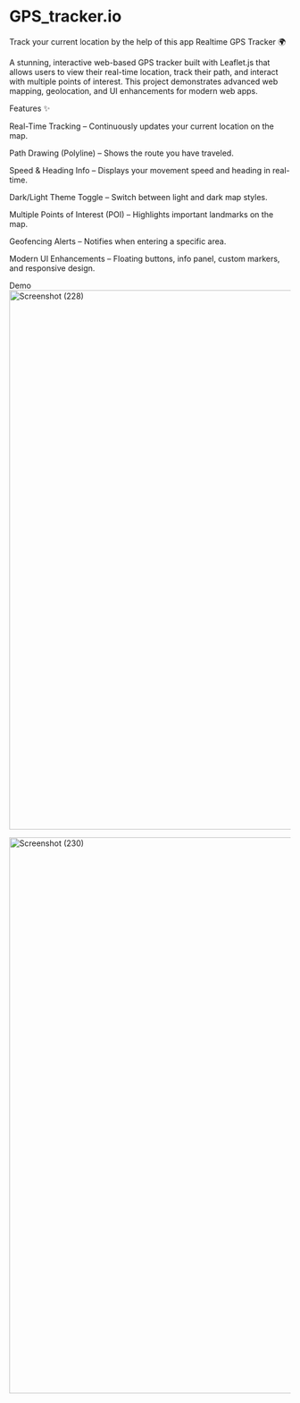 # GPS_tracker.io
Track your current location by the help of this app 
Realtime GPS Tracker 🌍

A stunning, interactive web-based GPS tracker built with Leaflet.js that allows users to view their real-time location, track their path, and interact with multiple points of interest. This project demonstrates advanced web mapping, geolocation, and UI enhancements for modern web apps.

Features ✨

Real-Time Tracking – Continuously updates your current location on the map.

Path Drawing (Polyline) – Shows the route you have traveled.

Speed & Heading Info – Displays your movement speed and heading in real-time.

Dark/Light Theme Toggle – Switch between light and dark map styles.

Multiple Points of Interest (POI) – Highlights important landmarks on the map.

Geofencing Alerts – Notifies when entering a specific area.

Modern UI Enhancements – Floating buttons, info panel, custom markers, and responsive design.

Demo
<img width="1920" height="965" alt="Screenshot (228)" src="https://github.com/user-attachments/assets/7165f1e6-4449-4d67-b65f-6b2bed8c72e8" />

<img width="1920" height="995" alt="Screenshot (230)" src="https://github.com/user-attachments/assets/0c0e2ed8-d4b5-43c1-933e-c13efa8f1215" />


